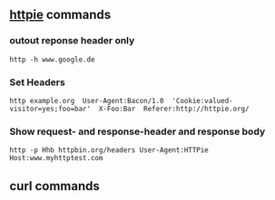 
## [httpie](https://httpie.org) commands

### outout reponse header only

    http -h www.google.de

### Set Headers

    http example.org  User-Agent:Bacon/1.0  'Cookie:valued-visitor=yes;foo=bar'  X-Foo:Bar  Referer:http://httpie.org/

### Show request- and response-header and response body

    http -p Hhb httpbin.org/headers User-Agent:HTTPie Host:www.myhttptest.com

## curl commands

